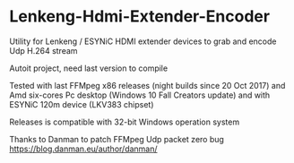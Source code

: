 # Lenkeng-Hdmi-Extender-Encoder
Utility for Lenkeng / ESYNiC HDMI extender devices to grab and encode Udp H.264 stream

Autoit project, need last version to compile

Tested with last FFMpeg x86 releases (night builds since 20 Oct 2017) and Amd six-cores Pc desktop (Windows 10 Fall Creators update) and with ESYNiC 120m device (LKV383 chipset)

Releases is compatible with 32-bit Windows operation system

Thanks to Danman to patch FFMpeg Udp packet zero bug
https://blog.danman.eu/author/danman/
